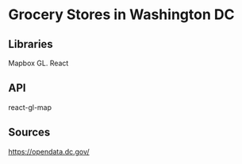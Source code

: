 # Grocery Stores in Washington DC

## Libraries 
Mapbox GL. 
React

## API 
react-gl-map 

## Sources
https://opendata.dc.gov/
